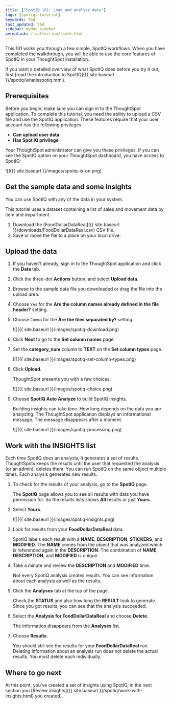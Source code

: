 ```yaml
---
title: ["SpotIQ 101: Load and analyze data"]
tags: [spotiq, tutorial]
keywords: tbd
last_updated: tbd
sidebar: mydoc_sidebar
permalink: /:collection/:path.html
---
```

This 101 walks you through a few simple, SpotIQ workflows. When you have
completed the walkthrough, you will be able to use the core features of SpotIQ
in your ThoughtSpot installation.

If you want a detailed overview of what SpotIQ does before you try it out,
first [read the introduction to SpotIQ]({{ site.baseurl }}/spotiq/whatisspotiq.html).

## Prerequisites

Before you begin, make sure you can sign in to the ThoughtSpot application. To
complete this tutorial, you need the ability to upload a CSV file and use the SpotIQ application.
These features require that your user account has the following privileges:

* **Can upload user data**
* **Has Spot IQ privilege**

Your ThoughtSpot administrator can give you these privileges. If you can see the
SpotIQ option on your ThoughtSpot dashboard, you have access to SpotIQ:

 ![]({{ site.baseurl }}/images/spotiq-is-on.png)

## Get the sample data and some insights

You can use SpotIQ with any of the data in your system.

This tutorial uses a dataset containing a list of sales and movement data by
item and department.

1. Download the [FoodDollarDataReal]({{ site.baseurl }}/downloads/FoodDollarDataReal.csv) CSV file.
2. Save or move the file to a place on your local drive.

## Upload the data

1. If you haven't already, sign in to the ThoughtSpot application and click the **Data** tab.

2. Click the three-dot **Actions** button, and select **Upload data**.

3. Browse to the sample data file you downloaded or drag the file into the upload area.

4. Choose `Yes` for the **Are the column names already defined in the file header?** setting.

5. Choose `Comma` for the **Are the files separated by?** setting.

   ![]({{ site.baseurl }}/images/spotiq-download.png)

6. Click **Next** to go to the **Set column names** page.

7. Set the **category_num** column to **TEXT** on the **Set column types** page.

   ![]({{ site.baseurl }}/images/spotiq-set-column-types.png)

8. Click **Upload**.

   ThoughtSpot presents you with a few choices.

   ![]({{ site.baseurl }}/images/spotiq-choice.png)

9. Choose **SpotIQ Auto Analyze** to build SpotIQ insights.

   Building insights can take time. How long depends on the data you are
   analyzing. The ThoughtSpot application displays an informational message. The
   message disappears after a moment.

   ![]({{ site.baseurl }}/images/spotiq-processing.png)


## Work with the INSIGHTS list

Each time SpotIQ does an analysis, it generates a set of results. ThoughtSpots
keeps the results until the user that requested the analysis (or an admin),
deletes them. You can run SpotIQ on the same object multiple times. Each
analysis generates new results.

1. To check for the results of your analysis, go to the **SpotIQ** page.

   The **SpotIQ** page allows you to see all results with data you have
   permission for. So the results lists shows **All** results or just **Yours**.

2. Select **Yours**.

   ![]({{ site.baseurl }}/images/spotiq-insights.png)

3. Look for results from your **FoodDollarDataReal** data.

    SpotIQ labels each result with a **NAME**, **DESCRIPTION**, **STICKERS**,
    and **MODIFIED**. The **NAME** comes from the object that was analyzed which
    is referenced again in the **DESCRIPTION**. The combination of **NAME**,
    **DESCRIPTION**, and **MODIFIED** is unique.

4. Take a minute and review the **DESCRIPTION** and **MODIFIED** time.

   Not every SpotIQ analysis creates results. You can see information about each
   analysis as well as the results.

4. Click the **Analyses** tab at the top of the page.

   Check the **STATUS** and also how long the **RESULT** took to generate. Since
   you got results, you can see that the analysis succeeded.

5. Select the **Analysis for FoodDollarDataReal** and choose **Delete**.

   The information disappears from the **Analyses** list.

6. Choose **Results**.

   You should still see the results for your **FoodDollarDataReal** run. Deleting
   information about an analysis run does not delete the actual results. You
   must delete each individually.

## Where to go next

At this point, you've created a set of insights using SpotIQ, in the next section you
[Review insights]({{ site.baseurl }}/spotiq/work-with-insights.html) you created.
